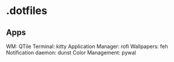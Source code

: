 # .dotfiles

## Apps
WM: QTile
Terminal: kitty
Application Manager: rofi
Wallpapers: feh
Notification daemon: dunst
Color Management: pywal